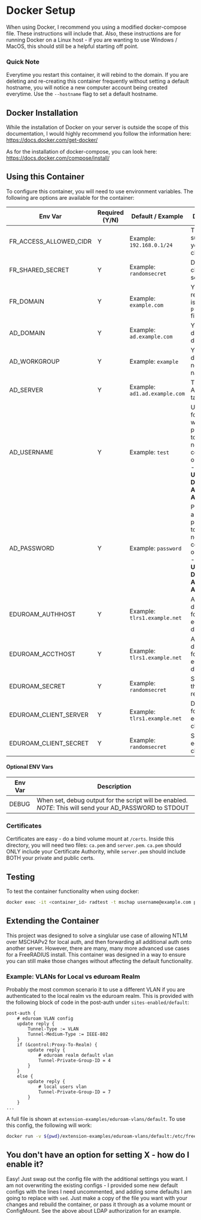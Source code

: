 # Docker Setup

When using Docker, I recommend you using a modified docker-compose file. These instructions will include that. Also, these instructions are for running Docker on a Linux host - if you are wanting to use Windows / MacOS, this should still be a helpful starting off point.

### Quick Note

Everytime you restart this container, it will rebind to the domain. If you are deleting and re-creating this container frequently without setting a default hostname, you will notice a new computer account being created everytime. Use the `--hostname` flag to set a default hostname.

## Docker Installation

While the installation of Docker on your server is outside the scope of this documentation, I would highly recommend you follow the information here: https://docs.docker.com/get-docker/

As for the installation of docker-compose, you can look here: https://docs.docker.com/compose/install/

## Using this Container

To configure this container, you will need to use environment variables. The following are options are available for the container:

| Env Var                | Required (Y/N) | Default / Example             | Description |
| ---------------------- | -------------- | ----------------------------- | ----------- |
| FR_ACCESS_ALLOWED_CIDR | Y              | Example: `192.168.0.1/24`     | The allowed subnet for your default client |
| FR_SHARED_SECRET       | Y              | Example: `randomsecret`       | Default client's secret |
| FR_DOMAIN              | Y              | Example: `example.com`        | Your local realm - this is used in `proxy.conf` file |
| AD_DOMAIN              | Y              | Example: `ad.example.com`     | Your active directory domain |
| AD_WORKGROUP           | Y              | Example: `example`            | Your active directory netbios name |
| AD_SERVER              | Y              | Example: `ad1.ad.example.com` | The default AD server to talk to |
| AD_USERNAME            | Y              | Example: `test`               | Username for a user with permission to create new computer objects in AD - **DO NOT USE A DOMAIN ADMIN ACCOUNT** |
| AD_PASSWORD            | Y              | Example: `password`           | Password for a user with permission to create new computer objects in AD - **DO NOT USE A DOMAIN ADMIN ACCOUNT** |
| EDUROAM_AUTHHOST       | Y              | Example: `tlrs1.example.net`  | Authorization domain / IP for the eduroam / default realm |
| EDUROAM_ACCTHOST       | Y              | Example: `tlrs1.example.net`  | Accounting domain / IP for the eduroam / default realm |
| EDUROAM_SECRET         | Y              | Example: `randomsecret`       | Secret for the eduroam realm |
| EDUROAM_CLIENT_SERVER  | Y              | Example: `tlrs1.example.net`  | Domain / IP for the eduroam client | 
| EDUROAM_CLIENT_SECRET  | Y              | Example: `randomsecret`       | Secret for eduroam client |

#### Optional ENV Vars

| Env Var | Description |
| ------- | ----------- |
| DEBUG | When set, debug output for the script will be enabled. _NOTE_: This will send your AD_PASSWORD to STDOUT |

### Certificates

Certificates are easy - do a bind volume mount at `/certs`. Inside this directory, you will need two files: `ca.pem` and `server.pem`. `ca.pem` should ONLY include your Certificate Authority, while `server.pem` should include BOTH your private and public certs. 

## Testing

To test the container functionality when using docker:

```bash
docker exec -it <container_id> radtest -t mschap username@example.com password 127.0.0.1 0 testing123
```

## Extending the Container

This project was designed to solve a singlular use case of allowing NTLM over MSCHAPv2 for local auth, and then forwarding all additional auth onto another server. However, there are many, many more advanced use cases for a FreeRADIUS install. This container was designed in a way to ensure you can still make those changes without affecting the default functionality.

### Example: VLANs for Local vs eduroam Realm

Probably the most common scenario it to use a different VLAN if you are authenticated to the local realm vs the eduroam realm. This is provided with the following block of code in the post-auth under `sites-enabled/default`:

```
post-auth {
    # eduroam VLAN config
    update reply {
        Tunnel-Type := VLAN
        Tunnel-Medium-Type := IEEE-802
    }
    if (&control:Proxy-To-Realm) {
        update reply {
            # eduroam realm default vlan
            Tunnel-Private-Group-ID = 4
        }
    }
    else {
        update reply {
            # local users vlan
            Tunnel-Private-Group-ID = 7
        }
    }
...
```

A full file is shown at `extension-examples/eduroam-vlans/default`. To use this config, the following will work:

```bash
docker run -v ${pwd}/extension-examples/eduroam-vlans/default:/etc/freeradius/sites-enabled/default --env-file=example.env -p 1812:1812/udp -p 1813:1813/udp esutwo/freeradius-ntlm:3.0.19-0
```

## You don't have an option for setting X - how do I enable it?

Easy! Just swap out the config file with the additional settings you want. I am not overwriting the existing configs - I provided some new default configs with the lines I need uncommented, and adding some defaults I am going to replace with `sed`. Just make a copy of the file you want with your changes and rebuild the container, or pass it through as a volume mount or ConfigMount. See the above about LDAP authorization for an example.